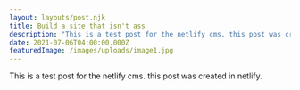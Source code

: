 ```yaml
---
layout: layouts/post.njk
title: Build a site that isn't ass
description: "This is a test post for the netlify cms. this post was created in netlify. This is a test post for the netlify cms. this post was created in netlify."
date: 2021-07-06T04:00:00.000Z
featuredImage: /images/uploads/image1.jpg
---
```

This is a test post for the netlify cms. this post was created in netlify.